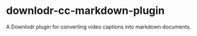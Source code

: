 # downlodr-cc-markdown-plugin
A Downlodr plugin for converting video captions into markdown documents.
